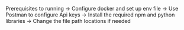 Prerequisites to running
-> Configure docker and set up  env file
-> Use Postman to configure Api keys 
-> Install the required npm and python libraries 
-> Change the file path locations if needed
